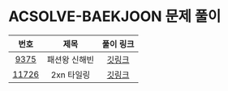 # ACSOLVE-BAEKJOON 문제 풀이

|                       번호                       |    제목     |                                            풀이 링크                                            |
|:----------------------------------------------:|:---------:|:-------------------------------------------------------------------------------------------:|
|  [9375](https://www.acmicpc.net/problem/9375)  |  패션왕 신해빈  | [깃링크](https://github.com/boiledEgg-s/acsolve/tree/main/src/class3/problem_11726_2nTiling)  |
| [11726](https://www.acmicpc.net/problem/11726) |  2xn 타일링  | [깃링크](https://github.com/boiledEgg-s/acsolve/tree/main/src/class3/problem_11726_2nTiling) |

